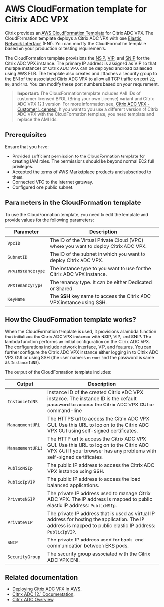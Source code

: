 # AWS CloudFormation template for Citrix ADC VPX

Citrix provides an [AWS CloudFormation Template](https://aws.amazon.com/cloudformation/aws-cloudformation-templates/) for Citrix ADC VPX. The CloudFormation template deploys a Citrix ADC VPX with one [Elastic Network Interface](https://docs.aws.amazon.com/AWSEC2/latest/UserGuide/using-eni.html) (ENI). You can modify the CloudFormation template based on your production or testing requirements.

The CloudFormation template provisions the [NSIP](https://docs.citrix.com/en-us/netscaler/12/networking/ip-addressing/configuring-netscaler-owned-ip-addresses/configuring-netscaler-ip-address.html), [VIP](https://docs.citrix.com/en-us/netscaler/12/networking/ip-addressing/configuring-netscaler-owned-ip-addresses/configuring-and-managing-virtual-ip-addresses-vips.html), and [SNIP](https://docs.citrix.com/en-us/netscaler/12/networking/ip-addressing/configuring-netscaler-owned-ip-addresses/configuring-subnet-ip-addresses-snips.html) for the Citrix ADC VPX instance. The primary IP address is assigned as VIP so that multiple instances of Citrix ADC VPX can be deployed and load balanced using AWS ELB. The template also creates and attaches a security group to the ENI of the associated Citrix ADC VPX to allow all TCP traffic on port `22`, `80`, and `443`. You can modify these port numbers based on your requirement.

>**Important:**
> The CloudFormation template includes AMI IDs of customer licensed BYOL (Bring your own License) variant and Citrix ADC VPX 12.1 version. For more information see, [Citrix ADC VPX - Customer Licensed](https://aws.amazon.com/marketplace/pp/B00AA01BOE?ref_=aws-mp-console-subscription-detail).
> If you want to you use a different version of Citrix ADC VPX with the CloudFormation template, you need template and replace the AMI Ids.

## Prerequisites

Ensure that you have:

-  Provided sufficient permission to the CloudFormation template for creating IAM roles. The permissions should be beyond normal EC2 full privileges.
-  Accepted the terms of AWS Marketplace products and subscribed to them.
-  Connected VPC to the internet gateway.
-  Configured one public subnet.

## Parameters in the CloudFormation template

To use the CloudFormation template, you need to edit the template and provide values for the following parameters:

| Parameter | Description |
| --------- | ----------- |
| `VpcID`     | The ID of the Virtual Private Cloud (VPC) where you want to deploy Citrix ADC VPX. |
| `SubnetID`  | The ID of the subnet in which you want to deploy Citrix ADC VPX. |
| `VPXInstanceType` | The instance type to you want to use for the Citrix ADC VPX instance. |
| `VPXTenancyType` | The tenancy type. It can be either Dedicated or Shared. |
| `KeyName` | The **SSH** key name to access the Citrix ADC VPX instance using SSH. |

## How the CloudFormation template works?

When the CloudFormation template is used, it provisions a lambda function that initializes the Citrix ADC VPX instance with NSIP, VIP, and SNIP. The lambda function performs an initial configuration on the Citrix ADC VPX. The configurations include network interface, VIP, and features. You can further configure the Citrix ADC VPX instance either logging in to Citrix ADC VPX GUI or using SSH (the user name is `nsroot` and the password is same as `InstanceIdNS`).

The output of the CloudFormation template includes:

| Output | Description |
| ------ | ----------- |
| `InstanceIdNS` | Instance ID of the created Citrix ADC VPX instance. The instance ID is the default password to access the Citrix ADC VPX GUI or command-line |
| `ManagementURL` | The HTTPS url to access the Citrix ADC VPX GUI. Use this URL to log on to the Citrix ADC VPX GUI using self-signed certificates. |
| `ManagementURL2` | The HTTP url to access the Citrix ADC VPX GUI. Use this URL to log on to the Citrix ADC VPX GUI if your browser has any problems with self-signed certificates. |
| `PublicNSIp` | The public IP address to access the Citrix ADC VPX instance using SSH. |
| `PublicIpVIP` | The public IP address to access the load balanced applications. |
| `PrivateNSIP` | The private IP address used to manage Citrix ADC VPX. The IP address is mapped to public elastic IP address: `PublicNSIp`. |
| `PrivateVIP` | The private IP address that is used as virtual IP address for hosting the application. The IP address is mapped to public elastic IP address: `PublicIpVIP`. |
| `SNIP` |The private IP address used for back-end communication between EKS pods. |
| `SecurityGroup` | The security group associated with the Citrix ADC VPX ENI. |

## Related documentation

-  [Deploying Citrix ADC VPX in AWS](https://docs.citrix.com/en-us/citrix-adc/12-1/deploying-vpx/deploy-aws.html).
-  [Citrix ADC 12.1 Documentation](https://docs.citrix.com/en-us/citrix-adc/12-1.html).
-  [Citrix ADC Overview](https://www.citrix.com/products/netscaler-adc/resources/netscaler-vpx.html).